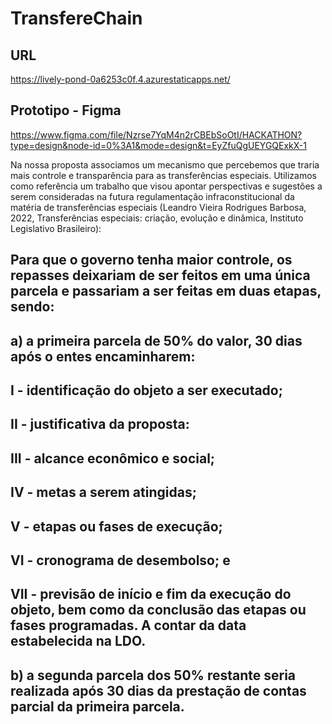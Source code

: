 # TransfereChain

## URL
https://lively-pond-0a6253c0f.4.azurestaticapps.net/

## Prototipo - Figma
https://www.figma.com/file/Nzrse7YqM4n2rCBEbSoOtI/HACKATHON?type=design&node-id=0%3A1&mode=design&t=EyZfuQgUEYGQExkX-1

Na nossa proposta associamos um mecanismo que percebemos que traria mais controle e transparência para as transferências especiais.
Utilizamos como referência um trabalho que visou apontar perspectivas e sugestões a serem consideradas na futura regulamentação infraconstitucional da matéria de transferências especiais (Leandro Vieira Rodrigues Barbosa, 2022, Transferências especiais: criação, evolução e dinâmica, Instituto Legislativo Brasileiro):

## Para que o governo tenha maior controle, os repasses deixariam de ser feitos em uma única parcela e passariam a ser feitas em duas etapas, sendo: 
## a) a primeira parcela de 50% do valor, 30 dias após o entes encaminharem: 
## I - identificação do objeto a ser executado; 
## II - justificativa da proposta: 
## III - alcance econômico e social; 
## IV - metas a serem atingidas; 
## V - etapas ou fases de execução; 
## VI - cronograma de desembolso; e 
## VII - previsão de início e fim da execução do objeto, bem como da conclusão das etapas ou fases programadas. A contar da data estabelecida na LDO. 
## b) a segunda parcela dos 50% restante seria realizada após 30 dias da prestação de contas parcial da primeira parcela.  
